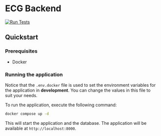 # ECG Backend

[![Run Tests](https://github.com/dnmellen/ecg-backend/actions/workflows/tests.yml/badge.svg)](https://github.com/dnmellen/ecg-backend/actions/workflows/tests.yml)

## Quickstart

### Prerequisites

- Docker

### Running the application

Notice that the `.env.docker` file is used to set the environment variables for the application in **development**. You can change the values in this file to suit your needs.

To run the application, execute the following command:

```bash
docker compose up -d
```

This will start the application and the database. The application will be available at `http://localhost:8000`.
